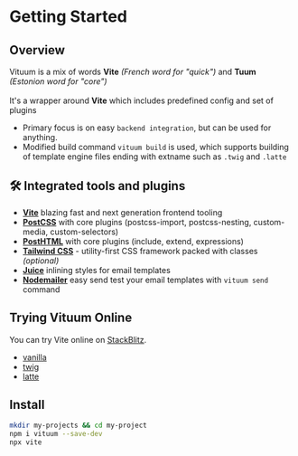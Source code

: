# Getting Started

## Overview

Vituum is a mix of words **Vite** _(French word for "quick")_ and **Tuum** _<br>(Estonion word for "core")_<br><br>
It's a wrapper around **Vite** which includes predefined config and set of plugins

* Primary focus is on easy `backend integration`, but can be used for anything.
* Modified build command `vituum build` is used, which supports building of template engine files ending with extname such as `.twig` and `.latte`

## 🛠️ Integrated tools and plugins
* **[Vite](https://vitejs.dev/)** blazing fast and next generation frontend tooling
* **[PostCSS](https://postcss.org/)** with core plugins (postcss-import, postcss-nesting, custom-media, custom-selectors)
* **[PostHTML](https://posthtml.org/)** with core plugins (include, extend, expressions)
* **[Tailwind CSS](https://tailwindcss.com/)** - utility-first CSS framework packed with classes *(optional)*
* **[Juice](https://github.com/Automattic/juice)** inlining styles for email templates
* **[Nodemailer](https://nodemailer.com)** easy send test your email templates with `vituum send` command

## Trying Vituum Online

You can try Vite online on [StackBlitz](https://stackblitz.com/). 

* [vanilla](https://vite.new/vanilla)
* [twig](https://vite.new/vanilla)
* [latte](https://vite.new/vanilla)

## Install
```bash
mkdir my-projects && cd my-project
npm i vituum --save-dev
npx vite
```
